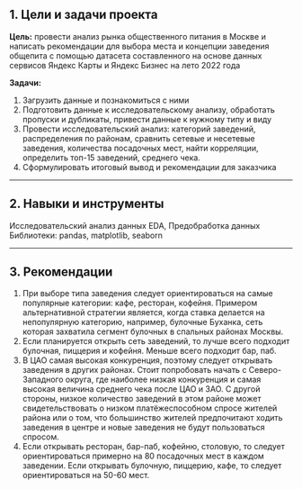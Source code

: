 ## 1. Цели и задачи проекта

**Цель:**  провести анализ рынка общественного питания в Москве и написать рекомендации для выбора места и концепции заведения общепита с помощью датасета составленного на основе данных сервисов Яндекс Карты и Яндекс Бизнес на лето 2022 года

**Задачи:**
1. Загрузить данные  и познакомиться с ними
2. Подготовить данные к исследовательскому анализу, обработать пропуски и дубликаты, привести данные к нужному типу и виду
3. Провести исследовательский анализ: категорий заведений, распределения по районам, сравнить сетевые и несетевые заведения, количества посадочных мест, найти корреляции, определить топ-15 заведений, среднего чека.
4. Сформулировать итоговый вывод и рекомендации для заказчика

---
## 2. Навыки и инструменты

Исследовательский анализ данных EDA, Предобработка данных
Библиотеки: pandas, matplotlib, seaborn

---
## 3. Рекомендации
1. При выборе типа заведения следует ориентироваться на самые популярные категории: кафе, ресторан, кофейня. Примером альтернативной стратегии является, когда ставка делается на непопулярную категорию, например, булочные Буханка, сеть которая захватила сегмент булочных в спальных районах Москвы.
2. Если планируется открыть сеть заведений, то лучше всего подходит булочная, пиццерия и кофейня. Меньше всего подходит бар, паб.
3. В ЦАО самая высокая конкуренция, поэтому следует открывать заведения в других районах. Стоит попробовать начать с Северо-Западного округа, где наиболее низкая конкуренция и самая высокая величина среднего чека после ЦАО и ЗАО. С другой стороны, низкое количество заведений в этом районе может свидетельствовать о низком платёжеспособном спросе жителей района или о том, что большинство жителей предпочитают ходить заведения в центре и новые заведения не будут пользоваться спросом.
4. Если открывать ресторан, бар-паб, кофейню, столовую, то следует ориентироваться примерно на 80 посадочных мест в каждом заведении. Если открывать булочную, пиццерию, кафе, то следует ориентироваться на 50-60 мест.

